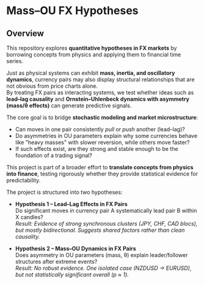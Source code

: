 # Mass–OU FX Hypotheses

## Overview
This repository explores **quantitative hypotheses in FX markets** by borrowing concepts from physics and applying them to financial time series.  

Just as physical systems can exhibit **mass, inertia, and oscillatory dynamics**, currency pairs may also display structural relationships that are not obvious from price charts alone.  
By treating FX pairs as interacting systems, we test whether ideas such as **lead–lag causality** and **Ornstein–Uhlenbeck dynamics with asymmetry (mass/θ effects)** can generate predictive signals.

The core goal is to bridge **stochastic modeling and market microstructure**:  
- Can moves in one pair consistently *pull* or *push* another (lead–lag)?  
- Do asymmetries in OU parameters explain why some currencies behave like "heavy masses" with slower reversion, while others move faster?  
- If such effects exist, are they strong and stable enough to be the foundation of a trading signal?  

This project is part of a broader effort to **translate concepts from physics into finance**, testing rigorously whether they provide statistical evidence for predictability.

The project is structured into two hypotheses:
- **Hypothesis 1 – Lead–Lag Effects in FX Pairs**  
  Do significant moves in currency pair A systematically lead pair B within X candles?  
  *Result: Evidence of strong synchronous clusters (JPY, CHF, CAD blocs), but mostly bidirectional. Suggests shared factors rather than clean causality.*

- **Hypothesis 2 – Mass–OU Dynamics in FX Pairs**  
  Does asymmetry in OU parameters (mass, θ) explain leader/follower structures after extreme events?  
  *Result: No robust evidence. One isolated case (NZDUSD → EURUSD), but not statistically significant overall (p ≈ 1).*

